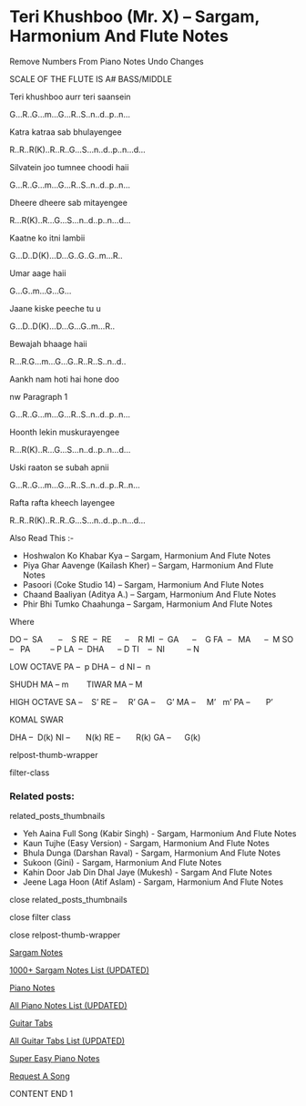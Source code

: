 
# Teri Khushboo (Mr. X) – Sargam, Harmonium And Flute Notes

Remove Numbers From Piano Notes
Undo Changes

SCALE OF THE FLUTE IS A# BASS/MIDDLE

Teri khushboo aurr teri saansein

G…R..G…m…G…R..S..n..d..p..n…

Katra katraa sab bhulayengee

R..R..R(K)..R..R..G…S…n..d..p..n…d…

Silvatein joo tumnee choodi haii

G…R..G…m…G…R..S..n..d..p..n…

Dheere dheere sab mitayengee

R…R(K)..R…G…S…n..d..p..n…d…

Kaatne ko itni lambii

G…D..D(K)…D…G..G..G..m…R..

Umar aage haii

G…G..m…G…G…

Jaane kiske peeche tu u

G…D..D(K)…D…G…G..m…R..

Bewajah bhaage haii

R…R.G…m…G…G..R..R..S..n..d..

Aankh nam hoti hai hone doo

nw Paragraph 1

G…R..G…m…G…R..S..n..d..p..n…

Hoonth lekin muskurayengee

R…R(K)..R…G…S…n..d..p..n…d…

Uski raaton se subah apnii

G…R..G…m…G…R..S..n..d..p..R..n…

Rafta rafta kheech layengee

R..R..R(K)..R..R..G…S…n..d..p..n…d…

Also Read This :-

* Hoshwalon Ko Khabar Kya – Sargam, Harmonium And Flute Notes
* Piya Ghar Aavenge (Kailash Kher) – Sargam, Harmonium And Flute Notes
* Pasoori (Coke Studio 14) – Sargam, Harmonium And Flute Notes
* Chaand Baaliyan (Aditya A.) – Sargam, Harmonium And Flute Notes
* Phir Bhi Tumko Chaahunga – Sargam, Harmonium And Flute Notes

Where

DO –  SA       –    S
RE  –  RE      –    R
MI  –  GA      –    G
FA  –   MA      –  M
SO  –   PA         – P
LA  –  DHA      – D
TI    –  NI          – N

LOW OCTAVE
PA –  p
DHA –  d
NI –  n

SHUDH MA – m        TIWAR MA – M

HIGH OCTAVE
SA –    S’
RE –     R’
GA –     G’
MA –     M’   m’
PA –       P’

KOMAL SWAR

DHA –  D(k)
NI –       N(k)
RE –       R(k)
GA –      G(k)

relpost-thumb-wrapper

filter-class

### Related posts:

related_posts_thumbnails

* Yeh Aaina Full Song (Kabir Singh) - Sargam, Harmonium And Flute Notes
* Kaun Tujhe (Easy Version) - Sargam, Harmonium And Flute Notes
* Bhula Dunga (Darshan Raval) - Sargam, Harmonium And Flute Notes
* Sukoon (Gini) - Sargam, Harmonium And Flute Notes
* Kahin Door Jab Din Dhal Jaye (Mukesh) - Sargam And Flute Notes
* Jeene Laga Hoon (Atif Aslam) - Sargam, Harmonium And Flute Notes

close related_posts_thumbnails

close filter class

close relpost-thumb-wrapper

[Sargam Notes](https://www.notationsworld.com/sargam-notes.html)

[1000+ Sargam Notes List (UPDATED)](https://www.notationsworld.com/all-songs-list-sargam-notes.html)

[Piano Notes](https://www.notationsworld.com/piano-notes.html)

[All Piano Notes List (UPDATED)](https://www.notationsworld.com/all-songs-list-piano-notes.html)

[Guitar Tabs](https://www.notationsworld.com/guitar-tabs.html)

[All Guitar Tabs List (UPDATED)](https://www.notationsworld.com/all-songs-list-guitar-tabs.html)

[Super Easy Piano Notes](https://studywall.in/)

[Request A Song](https://www.notationsworld.com/request-a-song.html)

CONTENT END 1

